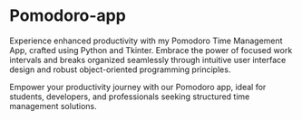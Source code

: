 # Pomodoro-app
Experience enhanced productivity with my Pomodoro Time Management App, crafted using Python and Tkinter. Embrace the power of focused work intervals and breaks organized seamlessly through intuitive user interface design and robust object-oriented programming principles.

Empower your productivity journey with our Pomodoro app, ideal for students, developers, and professionals seeking structured time management solutions.
